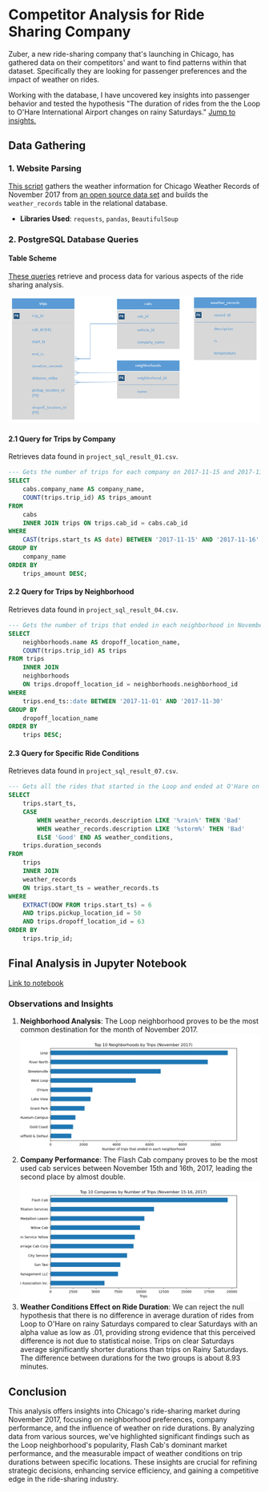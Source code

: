 
# Competitor Analysis for Ride Sharing Company

Zuber, a new ride-sharing company that's launching in Chicago, has gathered data on their competitors' and want to find patterns within that dataset. Specifically they are looking for passenger preferences and the impact of weather on rides.  

Working with the database, I have uncovered key insights into passenger behavior and tested the hypothesis "The duration of rides from the the Loop to
O'Hare International Airport changes on rainy Saturdays." [Jump to insights.](#observations-and-insights)

## Data Gathering

### 1. Website Parsing

[This script](/website_parser.py) gathers the weather information for Chicago Weather Records of November 2017 from [an open source data set](https://practicum-content.s3.us-west-1.amazonaws.com/data-analyst-eng/moved_chicago_weather_2017.html) and builds the `weather_records` table in the relational database.

- **Libraries Used**: `requests`, `pandas`, `BeautifulSoup`

### 2. PostgreSQL Database Queries

#### Table Scheme

[These queries](/SQL_queries/) retrieve and process data for various aspects of the ride sharing analysis.

![Table Scheme](/images/table_scheme.png)

#### 2.1 Query for Trips by Company

Retrieves data found in `project_sql_result_01.csv`.

```sql
--- Gets the number of trips for each company on 2017-11-15 and 2017-11-16
SELECT 
    cabs.company_name AS company_name,
    COUNT(trips.trip_id) AS trips_amount
FROM 
    cabs
    INNER JOIN trips ON trips.cab_id = cabs.cab_id
WHERE
    CAST(trips.start_ts AS date) BETWEEN '2017-11-15' AND '2017-11-16'
GROUP BY 
    company_name
ORDER BY 
    trips_amount DESC;
```

#### 2.2 Query for Trips by Neighborhood

Retrieves data found in `project_sql_result_04.csv`.

```sql
--- Gets the number of trips that ended in each neighborhood in November 2017, sorted in descending order
SELECT 
    neighborhoods.name AS dropoff_location_name,
    COUNT(trips.trip_id) AS trips
FROM trips 
    INNER JOIN
    neighborhoods 
    ON trips.dropoff_location_id = neighborhoods.neighborhood_id
WHERE 
    trips.end_ts::date BETWEEN '2017-11-01' AND '2017-11-30'
GROUP BY 
    dropoff_location_name
ORDER BY 
    trips DESC;
```

#### 2.3 Query for Specific Ride Conditions

Retrieves data found in `project_sql_result_07.csv`.

```sql
--- Gets all the rides that started in the Loop and ended at O'Hare on a Saturday, and the weather conditions for each ride.
SELECT 
    trips.start_ts,
    CASE 
        WHEN weather_records.description LIKE '%rain%' THEN 'Bad'
        WHEN weather_records.description LIKE '%storm%' THEN 'Bad'
        ELSE 'Good' END AS weather_conditions,
    trips.duration_seconds
FROM 
    trips 
    INNER JOIN 
    weather_records
    ON trips.start_ts = weather_records.ts
WHERE 
    EXTRACT(DOW FROM trips.start_ts) = 6
    AND trips.pickup_location_id = 50
    AND trips.dropoff_location_id = 63
ORDER BY 
    trips.trip_id;
```

## Final Analysis in Jupyter Notebook

[Link to notebook](/EDA.ipynb)

### Observations and Insights

1. **Neighborhood Analysis**: The Loop neighborhood proves to be the most common destination for the month of November 2017. ![Top Ten Neighborhoods](/images/top_10_neighborhoods.png)
2. **Company Performance**: The Flash Cab company proves to be the most used cab services between November 15th and 16th, 2017, leading the second place by almost double. ![Top Ten Companies](/images/top_10_companies.png)
3. **Weather Conditions Effect on Ride Duration**: We can reject the null hypothesis that there is no difference in average duration of rides from Loop to O'Hare on rainy Saturdays compared to clear Saturdays with an alpha value as low as .01, providing strong evidence that this perceived difference is not due to statistical noise. Trips on clear Saturdays average significantly shorter durations than trips on Rainy Saturdays. The difference between durations for the two groups is about 8.93 minutes.

## Conclusion

This analysis offers  insights into Chicago's ride-sharing market during November 2017, focusing on neighborhood preferences, company performance, and the influence of weather on ride durations. By analyzing data from various sources, we've highlighted significant findings such as the Loop neighborhood's popularity, Flash Cab's dominant market performance, and the measurable impact of weather conditions on trip durations between specific locations. These insights are crucial for refining strategic decisions, enhancing service efficiency, and gaining a competitive edge in the ride-sharing industry.
